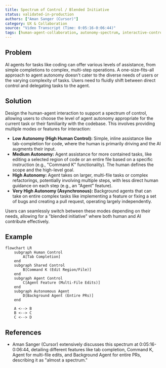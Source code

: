 ```yaml
---
title: Spectrum of Control / Blended Initiative
status: validated-in-production
authors: ["Aman Sanger (Cursor)"]
category: UX & Collaboration
source: "Video Transcript (Time: 0:05:16-0:06:44)"
tags: [human-agent-collaboration, autonomy-spectrum, interactive-control, task-delegation, code-editing, ide-integration]
---
```


## Problem
AI agents for tasks like coding can offer various levels of assistance, from simple completions to complex, multi-step operations. A one-size-fits-all approach to agent autonomy doesn't cater to the diverse needs of users or the varying complexity of tasks. Users need to fluidly shift between direct control and delegating tasks to the agent.

## Solution
Design the human-agent interaction to support a spectrum of control, allowing users to choose the level of agent autonomy appropriate for the current task or their familiarity with the codebase. This involves providing multiple modes or features for interaction:
-   **Low Autonomy (High Human Control):** Simple, inline assistance like tab-completion for code, where the human is primarily driving and the AI augments their input.
-   **Medium Autonomy:** Agent assistance for more contained tasks, like editing a selected region of code or an entire file based on a specific instruction (e.g., "Command K" functionality). The human defines the scope and the high-level goal.
-   **High Autonomy:** Agent takes on larger, multi-file tasks or complex refactorings, potentially involving multiple steps, with less direct human guidance on each step (e.g., an "Agent" feature).
-   **Very High Autonomy (Asynchronous):** Background agents that can take on entire complex tasks like implementing a feature or fixing a set of bugs and creating a pull request, operating largely independently.

Users can seamlessly switch between these modes depending on their needs, allowing for a "blended initiative" where both human and AI contribute effectively.

## Example
```mermaid
flowchart LR
    subgraph Human Control
        A[Tab Completion]
    end
    subgraph Shared Control
        B[Command K (Edit Region/File)]
    end
    subgraph Agent Control
        C[Agent Feature (Multi-File Edits)]
    end
    subgraph Autonomous Agent
        D[Background Agent (Entire PRs)]
    end

    A <--> B
    B <--> C
    C <--> D
```

## References
- Aman Sanger (Cursor) extensively discusses this spectrum at 0:05:16-0:06:44, detailing different features like tab completion, Command K, Agent for multi-file edits, and Background Agent for entire PRs, describing it as "almost a spectrum."